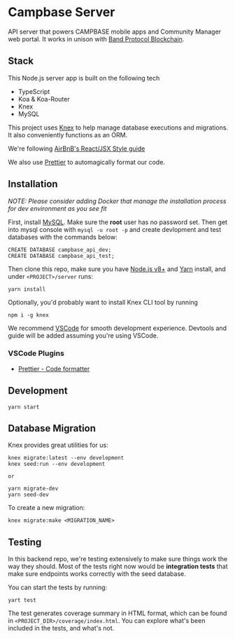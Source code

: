 # Campbase Server

API server that powers CAMPBASE mobile apps and Community Manager web portal. It works in unison with [Band Protocol Blockchain](https://github.com/bandprotocol/bandprotocol).

## Stack

This Node.js server app is built on the following tech

- TypeScript
- Koa & Koa-Router
- Knex
- MySQL

This project uses [Knex](https://knexjs.org/) to help manage database executions and migrations. It also conveniently functions as an ORM.

We're following [AirBnB's React/JSX Style guide](https://github.com/airbnb/javascript/tree/master/react#basic-rules)

We also use [Prettier](https://github.com/prettier/prettier) to automagically format our code.

## Installation

_NOTE: Please consider adding Docker that manage the installation process for dev environment as you see fit_

First, install [MySQL](https://www.mysql.com/downloads/). Make sure the **root** user has no password set. Then get into mysql console with `mysql -u root -p` and create devlopment and test databases with the commands below:

```
CREATE DATABASE campbase_api_dev;
CREATE DATABASE campbase_api_test;
```

Then clone this repo, make sure you have [Node.js v8+](https://nodejs.org/en/download/) and [Yarn](https://yarnpkg.com/lang/en/docs/install/) install, and under `<PROJECT>/server` runs:

```
yarn install
```

Optionally, you'd probably want to install Knex CLI tool by running

```
npm i -g knex
```

We recommend [VSCode](https://code.visualstudio.com/) for smooth development experience. Devtools and guide will be added assuming you're using VSCode.

### VSCode Plugins

- [Prettier - Code formatter](https://marketplace.visualstudio.com/items?itemName=esbenp.prettier-vscode)

## Development

```
yarn start
```

## Database Migration

Knex provides great utilities for us:

```
knex migrate:latest --env development
knex seed:run --env development

or

yarn migrate-dev
yarn seed-dev
```

To create a new migration:

```
knex migrate:make <MIGRATION_NAME>
```

## Testing

In this backend repo, we're testing extensively to make sure things work the way they should. Most of the tests right now would be **integration tests** that make sure endpoints works correctly with the seed database.

You can start the tests by running:

```
yart test
```

The test generates coverage summary in HTML format, which can be found in `<PROJECT_DIR>/coverage/index.html`. You can explore what's been included in the tests, and what's not.
